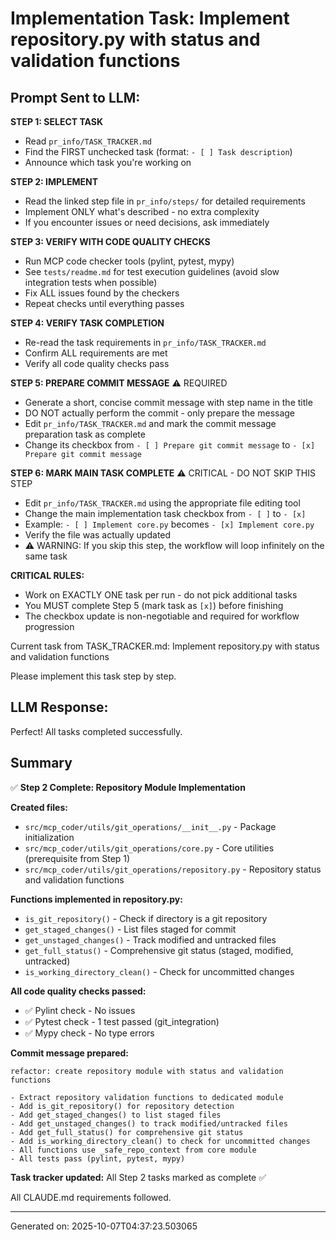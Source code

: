 # Implementation Task: Implement repository.py with status and validation functions

## Prompt Sent to LLM:

**STEP 1: SELECT TASK**
- Read `pr_info/TASK_TRACKER.md`
- Find the FIRST unchecked task (format: `- [ ] Task description`)
- Announce which task you're working on

**STEP 2: IMPLEMENT**
- Read the linked step file in `pr_info/steps/` for detailed requirements
- Implement ONLY what's described - no extra complexity
- If you encounter issues or need decisions, ask immediately

**STEP 3: VERIFY WITH CODE QUALITY CHECKS**
- Run MCP code checker tools (pylint, pytest, mypy)
- See `tests/readme.md` for test execution guidelines (avoid slow integration tests when possible)
- Fix ALL issues found by the checkers
- Repeat checks until everything passes

**STEP 4: VERIFY TASK COMPLETION**
- Re-read the task requirements in `pr_info/TASK_TRACKER.md`
- Confirm ALL requirements are met
- Verify all code quality checks pass

**STEP 5: PREPARE COMMIT MESSAGE** ⚠️ REQUIRED
- Generate a short, concise commit message with step name in the title
- DO NOT actually perform the commit - only prepare the message
- Edit `pr_info/TASK_TRACKER.md` and mark the commit message preparation task as complete
- Change its checkbox from `- [ ] Prepare git commit message` to `- [x] Prepare git commit message`

**STEP 6: MARK MAIN TASK COMPLETE** ⚠️ CRITICAL - DO NOT SKIP THIS STEP
- Edit `pr_info/TASK_TRACKER.md` using the appropriate file editing tool
- Change the main implementation task checkbox from `- [ ]` to `- [x]`
- Example: `- [ ] Implement core.py` becomes `- [x] Implement core.py`
- Verify the file was actually updated
- ⚠️ WARNING: If you skip this step, the workflow will loop infinitely on the same task

**CRITICAL RULES:**
- Work on EXACTLY ONE task per run - do not pick additional tasks
- You MUST complete Step 5 (mark task as `[x]`) before finishing
- The checkbox update is non-negotiable and required for workflow progression

Current task from TASK_TRACKER.md: Implement repository.py with status and validation functions

Please implement this task step by step.

## LLM Response:
Perfect! All tasks completed successfully. 

## Summary

✅ **Step 2 Complete: Repository Module Implementation**

**Created files:**
- `src/mcp_coder/utils/git_operations/__init__.py` - Package initialization
- `src/mcp_coder/utils/git_operations/core.py` - Core utilities (prerequisite from Step 1)
- `src/mcp_coder/utils/git_operations/repository.py` - Repository status and validation functions

**Functions implemented in repository.py:**
- `is_git_repository()` - Check if directory is a git repository
- `get_staged_changes()` - List files staged for commit
- `get_unstaged_changes()` - Track modified and untracked files
- `get_full_status()` - Comprehensive git status (staged, modified, untracked)
- `is_working_directory_clean()` - Check for uncommitted changes

**All code quality checks passed:**
- ✅ Pylint check - No issues
- ✅ Pytest check - 1 test passed (git_integration)
- ✅ Mypy check - No type errors

**Commit message prepared:**
```
refactor: create repository module with status and validation functions

- Extract repository validation functions to dedicated module
- Add is_git_repository() for repository detection
- Add get_staged_changes() to list staged files
- Add get_unstaged_changes() to track modified/untracked files
- Add get_full_status() for comprehensive git status
- Add is_working_directory_clean() to check for uncommitted changes
- All functions use _safe_repo_context from core module
- All tests pass (pylint, pytest, mypy)
```

**Task tracker updated:** All Step 2 tasks marked as complete ✅

All CLAUDE.md requirements followed.

---
Generated on: 2025-10-07T04:37:23.503065